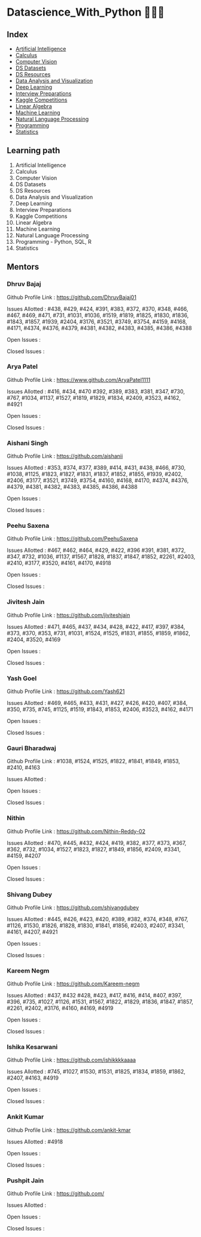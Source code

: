 <h1 align="left">Datascience_With_Python 👨🏻‍💻</h1>

## Index

- [Artificial Intelligence](https://github.com/girlscript/winter-of-contributing/tree/Datascience_With_Python/Datascience_With_Python/Artificial%20Intelligence)
- [Calculus](https://github.com/girlscript/winter-of-contributing/tree/Datascience_With_Python/Datascience_With_Python/Calculus)
- [Computer Vision](https://github.com/girlscript/winter-of-contributing/tree/Datascience_With_Python/Datascience_With_Python/Computer%20Vision)
- [DS Datasets](https://github.com/girlscript/winter-of-contributing/tree/Datascience_With_Python/Datascience_With_Python/DS%20Datasets)
- [DS Resources](https://github.com/girlscript/winter-of-contributing/tree/Datascience_With_Python/Datascience_With_Python/DS%20Resources)
- [Data Analysis and Visualization](https://github.com/girlscript/winter-of-contributing/tree/Datascience_With_Python/Datascience_With_Python/Data%20Analysis%20and%20Visualization)
- [Deep Learning](https://github.com/girlscript/winter-of-contributing/tree/Datascience_With_Python/Datascience_With_Python/Deep%20Learning)
- [Interview Preparations](https://github.com/girlscript/winter-of-contributing/tree/Datascience_With_Python/Datascience_With_Python/Interview%20Preparation)
- [Kaggle Competitions](https://github.com/girlscript/winter-of-contributing/tree/Datascience_With_Python/Datascience_With_Python/Kaggle%20Competitions)
- [Linear Algebra](https://github.com/girlscript/winter-of-contributing/tree/Datascience_With_Python/Datascience_With_Python/Linear%20Algebra)
- [Machine Learning](https://github.com/girlscript/winter-of-contributing/tree/Datascience_With_Python/Datascience_With_Python/Machine%20Learning)
- [Natural Language Processing](https://github.com/girlscript/winter-of-contributing/tree/Datascience_With_Python/Datascience_With_Python/Natural%20Language%20Processing)
- [Programming](https://github.com/girlscript/winter-of-contributing/tree/Datascience_With_Python/Datascience_With_Python/Programming)
- [Statistics](https://github.com/girlscript/winter-of-contributing/tree/Datascience_With_Python/Datascience_With_Python/Statistics)


## Learning path

1. Artificial Intelligence
2. Calculus
3. Computer Vision
4. DS Datasets
5. DS Resources
6. Data Analysis and Visualization
7. Deep Learning
8. Interview Preparations
9. Kaggle Competitions
10. Linear Algebra
11. Machine Learning
12. Natural Language Processing
13. Programming - Python, SQL, R
14. Statistics


## Mentors

### Dhruv Bajaj 

Github Profile Link : https://github.com/DhruvBajaj01 

Issues Allotted : #438, #429, #424, #391, #383, #372, #370, #348, #466, #467, #469, #471, #731, #1031, #1036, #1519, #1819, #1825, #1830, #1836, #1843, #1857, #1939, #2404, #3176, #3521, #3749, #3754, #4159, #4168, #4171, #4374, #4376, #4379, #4381, #4382, #4383, #4385, #4386, #4388

Open Issues :

Closed Issues : 


### Arya Patel

Github Profile Link : https://www.github.com/AryaPatel1111

Issues Allotted : #416, #434, #470 #392, #389, #383, #381, #347, #730, #767, #1034, #1137, #1527, #1819, #1829, #1834, #2409, #3523, #4162, #4921

Open Issues :

Closed Issues : 


### Aishani Singh

Github Profile Link : https://github.com/aishanii

Issues Allotted : #353, #374, #377, #389, #414, #431, #438, #466, #730, #1038, #1125, #1823, #1827, #1831, #1837, #1852, #1855, #1939, #2402, #2406, #3177, #3521, #3749, #3754, #4160, #4168, #4170, #4374, #4376, #4379, #4381, #4382, #4383, #4385, #4386, #4388

Open Issues :

Closed Issues : 


### Peehu Saxena

Github Profile Link : https://github.com/PeehuSaxena

Issues Allotted : #467, #462, #464, #429, #422, #396 #391, #381, #372, #347, #732, #1036, #1137, #1567, #1828, #1837, #1847, #1852, #2261, #2403, #2410, #3177, #3520, #4161, #4170, #4918

Open Issues :

Closed Issues : 


### Jivitesh Jain

Github Profile Link : https://github.com/jiviteshjain 

Issues Allotted : #471, #465, #437, #434, #428, #422, #417, #397, #384, #373, #370, #353, #731, #1031, #1524, #1525, #1831, #1855, #1859, #1862, #2404, #3520, #4169

Open Issues :

Closed Issues : 


### Yash Goel 

Github Profile Link : https://github.com/Yash621

Issues Allotted : #469, #465, #433, #431, #427, #426, #420, #407, #384, #350, #735, #745, #1125, #1519, #1843, #1853, #2406, #3523, #4162, #4171

Open Issues :

Closed Issues : 


### Gauri Bharadwaj

Github Profile Link : #1038, #1524, #1525, #1822, #1841, #1849, #1853, #2410, #4163

Issues Allotted :

Open Issues :

Closed Issues : 


### Nithin

Github Profile Link : https://github.com/Nithin-Reddy-02 

Issues Allotted : #470, #445, #432, #424, #419, #382, #377, #373, #367, #362, #732, #1034, #1527, #1823, #1827, #1849, #1856, #2409, #3341, #4159, #4207

Open Issues :

Closed Issues : 


### Shivang Dubey

Github Profile Link : https://github.com/shivangdubey 

Issues Allotted : #445, #426, #423, #420, #389, #382, #374, #348, #767, #1126, #1530, #1826, #1828, #1830, #1841, #1856, #2403, #2407, #3341, #4161, #4207, #4921

Open Issues :

Closed Issues : 


### Kareem Negm

Github Profile Link : https://github.com/Kareem-negm 

Issues Allotted : #437, #432 #428, #423, #417, #416, #414, #407, #397, #396, #735, #1027, #1126, #1531, #1567, #1822, #1829, #1836, #1847, #1857, #2261, #2402, #3176, #4160, #4169, #4919

Open Issues :

Closed Issues : 


### Ishika Kesarwani

Github Profile Link : https://github.com/ishikkkkaaaa

Issues Allotted : #745, #1027, #1530, #1531, #1825, #1834, #1859, #1862, #2407, #4163, #4919

Open Issues :

Closed Issues : 


### Ankit Kumar

Github Profile Link : https://github.com/ankit-kmar

Issues Allotted : #4918

Open Issues :

Closed Issues : 


### Pushpit Jain

Github Profile Link : https://github.com/

Issues Allotted : 

Open Issues :

Closed Issues : 
